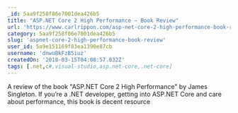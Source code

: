 ```yaml
---
_id: 5aa9f258f86e7001dea426b5
title: "ASP.NET Core 2 High Performance – Book Review"
url: 'https://www.carlrippon.com/asp-net-core-2-high-performance-book-review/'
category: 5aa9f258f86e7001dea426b5
slug: 'aspnet-core-2-high-performance-book-review'
user_id: 5a9e151169f83ea1390e87cb
username: 'dnwuBkFzB5iuz'
createdOn: '2018-03-15T04:08:57.832Z'
tags: [.net,c#,visual-studio,asp.net-core,.net-core]
---
```


A review of the book "ASP.NET Core 2 High Performance" by James Singleton. If you’re a .NET developer, getting into ASP.NET Core and care about performance, this book is decent resource
